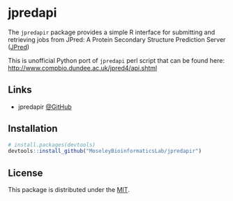 # jpredapi

The `jpredapir` package provides a simple R interface for submitting
and retrieving jobs from JPred: A Protein Secondary Structure Prediction Server
([JPred](http://www.compbio.dundee.ac.uk/jpred/))

This is unofficial Python port of `jpredapi` perl script that can be found here:
http://www.compbio.dundee.ac.uk/jpred4/api.shtml


## Links

   * jpredapir [@GitHub](https://github.com/MoseleyBioinformaticsLab/jpredapir)


## Installation

``` R
# install.packages(devtools)
devtools::install_github("MoseleyBioinformaticsLab/jpredapir")
```

## License

This package is distributed under the [MIT](https://choosealicense.com/licenses/mit).
